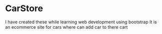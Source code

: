# CarStore
I have created these while learning web development using bootstrap
It is an ecommerce site for cars where can add car to there cart
